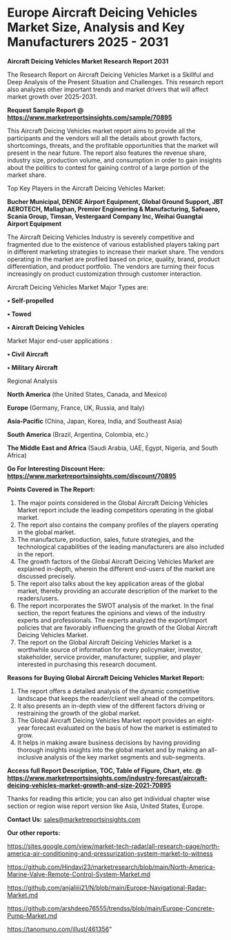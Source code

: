  # Europe Aircraft Deicing Vehicles Market Size, Analysis and Key Manufacturers 2025 - 2031

<strong>Aircraft Deicing Vehicles Market Research Report 2031</strong>

The Research Report on Aircraft Deicing Vehicles Market is a Skillful and Deep Analysis of the Present Situation and Challenges. This research report also analyzes other important trends and market drivers that will affect market growth over 2025-2031.

<strong>Request Sample Report @ <a href=https://www.marketreportsinsights.com/sample/70895>https://www.marketreportsinsights.com/sample/70895</a></strong>

This Aircraft Deicing Vehicles market report aims to provide all the participants and the vendors will all the details about growth factors, shortcomings, threats, and the profitable opportunities that the market will present in the near future. The report also features the revenue share, industry size, production volume, and consumption in order to gain insights about the politics to contest for gaining control of a large portion of the market share.

Top Key Players in the Aircraft Deicing Vehicles Market:

<strong>Bucher Municipal, DENGE Airport Equipment, Global Ground Support, JBT AEROTECH, Mallaghan, Premier Engineering & Manufacturing, Safeaero, Scania Group, Timsan, Vestergaard Company Inc, Weihai Guangtai Airport Equipment</strong>

The Aircraft Deicing Vehicles Industry is severely competitive and fragmented due to the existence of various established players taking part in different marketing strategies to increase their market share. The vendors operating in the market are profiled based on price, quality, brand, product differentiation, and product portfolio. The vendors are turning their focus increasingly on product customization through customer interaction.

Aircraft Deicing Vehicles Market Major Types are:

<strong>• Self-propelled

• Towed

• Aircraft Deicing Vehicles</strong>

Market Major end-user applications :

<strong>• Civil Aircraft

• Military Aircraft</strong>

Regional Analysis

</u><strong><b>North America</b></strong> (the United States, Canada, and Mexico)

<strong><b>Europe </b></strong>(Germany, France, UK, Russia, and Italy)

<strong><b>Asia-Pacific</b></strong> (China, Japan, Korea, India, and Southeast Asia)

<strong><b>South America</b></strong> (Brazil, Argentina, Colombia, etc.)

<strong><b>The Middle East and Africa</b></strong> (Saudi Arabia, UAE, Egypt, Nigeria, and South Africa)

<strong>Go For Interesting Discount Here: <a href=https://www.marketreportsinsights.com/discount/70895>https://www.marketreportsinsights.com/discount/70895</a></strong>

<strong>Points Covered in The Report:</strong>
<ol>
  <li>The major points considered in the Global Aircraft Deicing Vehicles Market report include the leading competitors operating in the global market.</li>
  <li>The report also contains the company profiles of the players operating in the global market.</li>
  <li>The manufacture, production, sales, future strategies, and the technological capabilities of the leading manufacturers are also included in the report.</li>
  <li>The growth factors of the Global Aircraft Deicing Vehicles Market are explained in-depth, wherein the different end-users of the market are discussed precisely.</li>
  <li>The report also talks about the key application areas of the global market, thereby providing an accurate description of the market to the readers/users.</li>
  <li>The report incorporates the SWOT analysis of the market. In the final section, the report features the opinions and views of the industry experts and professionals. The experts analyzed the export/import policies that are favorably influencing the growth of the Global Aircraft Deicing Vehicles Market.</li>
  <li>The report on the Global Aircraft Deicing Vehicles Market is a worthwhile source of information for every policymaker, investor, stakeholder, service provider, manufacturer, supplier, and player interested in purchasing this research document.</li>
</ol>
<strong>Reasons for Buying Global Aircraft Deicing Vehicles Market Report:</strong>

<ol>
  <li>The report offers a detailed analysis of the dynamic competitive landscape that keeps the reader/client well ahead of the competitors.</li>
  <li>It also presents an in-depth view of the different factors driving or restraining the growth of the global market.</li>
  <li>The Global Aircraft Deicing Vehicles Market report provides an eight-year forecast evaluated on the basis of how the market is estimated to grow.</li>
  <li>It helps in making aware business decisions by having providing thorough insights insights into the global market and by making an all-inclusive analysis of the key market segments and sub-segments.</li>
</ol>
<strong>Access full Report Description, TOC, Table of Figure, Chart, etc. @ <a href=https://www.marketreportsinsights.com/industry-forecast/aircraft-deicing-vehicles-market-growth-and-size-2021-70895>https://www.marketreportsinsights.com/industry-forecast/aircraft-deicing-vehicles-market-growth-and-size-2021-70895</a></strong>


Thanks for reading this article; you can also get individual chapter wise section or region wise report version like Asia, United States, Europe.

<strong>Contact Us:</strong>
sales@marketreportsinsights.com

<strong>Our other reports:</strong>

<a href=https://sites.google.com/view/market-tech-radar/all-research-page/north-america-air-conditioning-and-pressurization-system-market-to-witness>https://sites.google.com/view/market-tech-radar/all-research-page/north-america-air-conditioning-and-pressurization-system-market-to-witness</a>

<a href=https://github.com/Hindavi23/marketresearch/blob/main/North-America-Marine-Valve-Remote-Control-System-Market.md>https://github.com/Hindavi23/marketresearch/blob/main/North-America-Marine-Valve-Remote-Control-System-Market.md</a>

<a href=https://github.com/anjaliiii21/N/blob/main/Europe-Navigational-Radar-Market.md>https://github.com/anjaliiii21/N/blob/main/Europe-Navigational-Radar-Market.md</a>

<a href=https://github.com/arshdeep76555/trendss/blob/main/Europe-Concrete-Pump-Market.md>https://github.com/arshdeep76555/trendss/blob/main/Europe-Concrete-Pump-Market.md</a>

<a href=https://tanomuno.com/illust/461356>https://tanomuno.com/illust/461356</a>"
